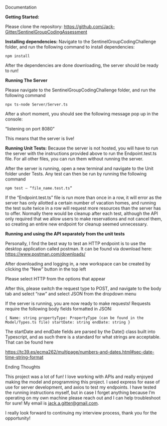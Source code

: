 Documentation

**Getting Started:**

Please clone the repository:
https://github.com/Jack-Gitter/SentinelGroupCodingAssessment

**Installing dependencies:**
Navigate to the SentinelGroupCodingChallenge folder, and run the following command to install dependencies: 

```npm install```

After the dependencies are done downloading, the server should be ready to run! 

**Running The Server**

Please navigate to the SentinelGroupCodingChallenge folder, and run the following command

```npx ts-node Server/Server.ts```

After a short moment, you should see the following message pop up in the console: 

“listening on port 8080”

This means that the server is live! 

**Running Unit Tests:**
Because the server is not hosted, you will have to run the server with the instructions provided above to run the Endpoint.test.ts file. For all other files, you can run them without running the server. 

After the server is running, open a new terminal and navigate to the Unit folder under Tests. Any test can then be run by running the following command

```npm test – “file_name.test.ts”```

If the “Endpoint.test.ts” file is run more than once in a row, it will error as the server has only allotted a certain number of vacation homes, and running the test suite twice in a row will request more resources than the server has to offer. Normally there would be cleanup after each test, although the API only required that we allow users to make reservations and not cancel them, so creating an entire new endpoint for cleanup seemed unnecessary. 

**Running and using the API separately from the unit tests**

Personally, I find the best way to test an HTTP endpoint is to use the desktop application called postman. It can be found via download here: https://www.postman.com/downloads/

After downloading and logging in, a new workspace can be created by clicking the “New” button in the top left

Please select HTTP from the options that appear

After this, please switch the request type to POST, and navigate to the body tab and select “raw” and select JSON from the dropdown menu

If the server is running, you are now ready to make requests! Requests require the following body fields formatted in JSON: 

<code>{
Name: string
propertyType: PropertyType (can be found in the Model/Types.ts file)
startDate: string
endDate: string
}</code>

The startDate and endDate fields are parsed by the Date() class built into Typescript, and as such there is a standard for what strings are acceptable. That can be found here

https://tc39.es/ecma262/multipage/numbers-and-dates.html#sec-date-time-string-format

Ending Thoughts

This project was a lot of fun! I love working with APIs and really enjoyed making the model and programming this project. I used express for ease of use for server development, and axios to test my endpoints. I have tested the running instructions myself, but in case I forget anything because I’m operating on my own machine please reach out and I can help troubleshoot for sure! My email is jack.a.gitter@gmail.com. 

I really look forward to continuing my interview process, thank you for the opportunity!
